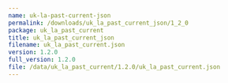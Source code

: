 ```yaml
---
name: uk-la-past-current-json
permalink: /downloads/uk_la_past_current_json/1_2_0
package: uk_la_past_current
title: uk_la_past_current_json
filename: uk_la_past_current.json
version: 1.2.0
full_version: 1.2.0
file: /data/uk_la_past_current/1.2.0/uk_la_past_current.json
---
```

